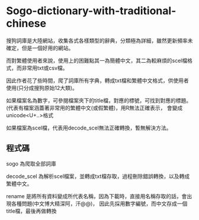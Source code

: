 # Sogo-dictionary-with-traditional-chinese

搜狗詞庫是大陸網站，收集各式各樣類型的辭典，分類極為詳細，雖然更新頻率未確定，但是一個好用的網站。

而對繁體使用者來說，使用上的困難點其一為簡體中文，其二為較麻煩的scel檔格式，而非常用txt或csv檔。

因此作者花了些時間，爬了詞庫所有字典，轉成txt檔和繁體中文格式，供使用者使用(只分成搜狗原始12大類)。

如果檔案名為數字，可參閱檔案夾下的title檔，對應的標號，可找到對應的標題。(代表有檔案涵蓋著非常用的繁體中文(或假繁體)，用R無法正確表示，
會變成unicode<U+..>格式

如果檔案為scel檔，代表用decode_scel無法正確轉換，暫無解決方法。

## 程式碼

sogo 為爬取全部詞庫

decode_scel 為解析scel檔案，並轉成txt檔存取，過程刪除錯誤轉換，以及轉成繁體中文。

rename 是將所有資料變成所代表名稱，因為下載時，直接用名稱存取的話，會出現各種問題(中文博大精深阿，汗@@)，
因此先採用數字編號，而中文存成一個title檔，最後再做轉換
